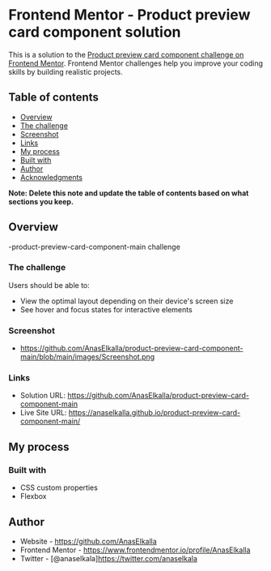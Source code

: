 # Frontend Mentor - Product preview card component solution

This is a solution to the [Product preview card component challenge on Frontend Mentor](https://www.frontendmentor.io/challenges/product-preview-card-component-GO7UmttRfa). Frontend Mentor challenges help you improve your coding skills by building realistic projects.

## Table of contents

- [Overview](#overview)
- [The challenge](#the-challenge)
- [Screenshot](#screenshot)
- [Links](#links)
- [My process](#my-process)
- [Built with](#built-with)
- [Author](#author)
- [Acknowledgments](#acknowledgments)

**Note: Delete this note and update the table of contents based on what sections you keep.**

## Overview

-product-preview-card-component-main challenge

### The challenge

Users should be able to:

- View the optimal layout depending on their device's screen size
- See hover and focus states for interactive elements

### Screenshot

- https://github.com/AnasElkalla/product-preview-card-component-main/blob/main/images/Screenshot.png

### Links

- Solution URL: https://github.com/AnasElkalla/product-preview-card-component-main
- Live Site URL: https://anaselkalla.github.io/product-preview-card-component-main/

## My process

### Built with

- CSS custom properties
- Flexbox

## Author

- Website - https://github.com/AnasElkalla
- Frontend Mentor - https://www.frontendmentor.io/profile/AnasElkalla
- Twitter - [@anaselkala]https://twitter.com/anaselkala
